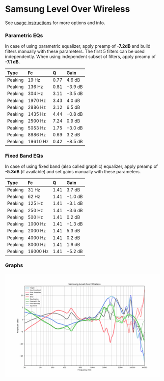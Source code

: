 # Samsung Level Over Wireless
See [usage instructions](https://github.com/jaakkopasanen/AutoEq#usage) for more options and info.

### Parametric EQs
In case of using parametric equalizer, apply preamp of **-7.2dB** and build filters manually
with these parameters. The first 5 filters can be used independently.
When using independent subset of filters, apply preamp of **-7.1 dB**.

| Type    | Fc       |    Q | Gain    |
|:--------|:---------|:-----|:--------|
| Peaking | 19 Hz    | 0.77 | 4.6 dB  |
| Peaking | 136 Hz   | 0.81 | -3.9 dB |
| Peaking | 304 Hz   | 3.11 | -3.5 dB |
| Peaking | 1970 Hz  | 3.43 | 4.0 dB  |
| Peaking | 2886 Hz  | 3.12 | 6.5 dB  |
| Peaking | 1435 Hz  | 4.44 | -0.8 dB |
| Peaking | 2500 Hz  | 7.24 | 0.9 dB  |
| Peaking | 5053 Hz  | 1.75 | -3.0 dB |
| Peaking | 8886 Hz  | 0.69 | 3.2 dB  |
| Peaking | 19610 Hz | 0.42 | -8.5 dB |

### Fixed Band EQs
In case of using fixed band (also called graphic) equalizer, apply preamp of **-5.3dB**
(if available) and set gains manually with these parameters.

| Type    | Fc       |    Q | Gain    |
|:--------|:---------|:-----|:--------|
| Peaking | 31 Hz    | 1.41 | 3.7 dB  |
| Peaking | 62 Hz    | 1.41 | -1.0 dB |
| Peaking | 125 Hz   | 1.41 | -3.1 dB |
| Peaking | 250 Hz   | 1.41 | -3.6 dB |
| Peaking | 500 Hz   | 1.41 | 0.2 dB  |
| Peaking | 1000 Hz  | 1.41 | -1.3 dB |
| Peaking | 2000 Hz  | 1.41 | 5.3 dB  |
| Peaking | 4000 Hz  | 1.41 | 0.2 dB  |
| Peaking | 8000 Hz  | 1.41 | 1.9 dB  |
| Peaking | 16000 Hz | 1.41 | -5.2 dB |

### Graphs
![](./Samsung%20Level%20Over%20Wireless.png)
